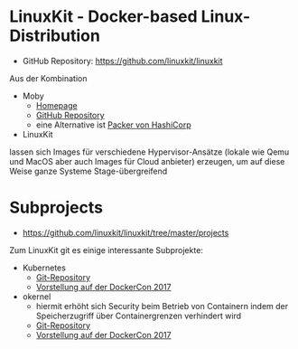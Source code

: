 # LinuxKit - Docker-based Linux-Distribution
* GitHub Repository: https://github.com/linuxkit/linuxkit

Aus der Kombination 

* Moby
  * [Homepage](https://mobyproject.org/)
  * [GitHub Repository](https://github.com/moby/moby#transitioning-to-moby)
  * eine Alternative ist [Packer von HashiCorp](https://www.packer.io/)
* LinuxKit

lassen sich Images für verschiedene Hypervisor-Ansätze (lokale wie Qemu und MacOS aber auch Images für Cloud anbieter) erzeugen, um auf diese Weise ganze Systeme Stage-übergreifend 

# Subprojects
* https://github.com/linuxkit/linuxkit/tree/master/projects

Zum LinuxKit git es einige interessante Subprojekte:

* Kubernetes
  * [Git-Repository](https://github.com/linuxkit/linuxkit/tree/master/projects/kubernetes)
  * [Vorstellung auf der DockerCon 2017](https://youtu.be/FEtVxwsCUBY?t=1246)
* okernel
  * hiermit erhöht sich Security beim Betrieb von Containern indem der Speicherzugriff über Containergrenzen verhindert wird
  * [Git-Repository](https://github.com/linuxkit/linuxkit/tree/master/projects/okernel)
  * [Vorstellung auf der DockerCon 2017](https://youtu.be/FEtVxwsCUBY?t=788)